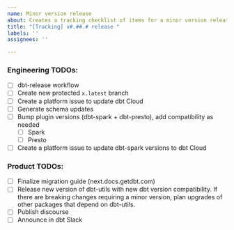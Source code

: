 ```yaml
---
name: Minor version release
about: Creates a tracking checklist of items for a minor version release
title: "[Tracking] v#.##.# release "
labels: ''
assignees: ''

---
```


### Engineering TODOs:
- [ ] dbt-release workflow 
- [ ] Create new protected `x.latest` branch 
- [ ] Create a platform issue to update dbt Cloud
- [ ] Generate schema updates
- [ ] Bump plugin versions (dbt-spark + dbt-presto), add compatibility as needed
   - [ ]  Spark 
   - [ ]  Presto
- [ ] Create a platform issue to update dbt-spark versions to dbt Cloud 

### Product TODOs:
- [ ] Finalize migration guide (next.docs.getdbt.com)
- [ ] Release new version of dbt-utils with new dbt version compatibility. If there are breaking changes requiring a minor version, plan upgrades of other packages that depend on dbt-utils.
- [ ] Publish discourse
- [ ] Announce in dbt Slack
